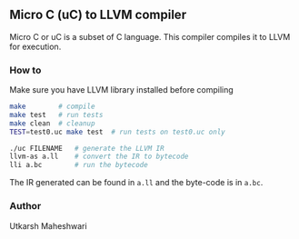 ## Micro C (uC) to LLVM compiler
Micro C or uC is a subset of C language. This compiler compiles it to
LLVM for execution.

### How to
Make sure you have LLVM library installed before compiling
```bash
make        # compile
make test   # run tests
make clean  # cleanup
TEST=test0.uc make test  # run tests on test0.uc only

./uc FILENAME   # generate the LLVM IR
llvm-as a.ll    # convert the IR to bytecode
lli a.bc        # run the bytecode
```
The IR generated can be found in `a.ll` and the byte-code is in `a.bc`.

### Author
Utkarsh Maheshwari
